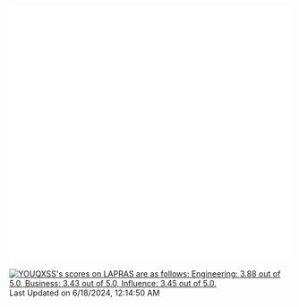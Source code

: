 ![Metrics](/github-metrics.svg)

<!--START_SECTION:lapras-card-->
<p ><a href="https://lapras.com/public/YOUQXSS" target="_blank" rel="noopener noreferrer"><img alt="YOUQXSS's scores on LAPRAS are as follows: Engineering: 3.88 out of 5.0, Business: 3.43 out of 5.0, Influence: 3.45 out of 5.0." src="https://lapras-card-generator.vercel.app/api/svg?e=3.88&b=3.43&i=3.45&b1=%23004736&b2=%2300bf8f&i1=%23007b5c&i2=%2300bf8f&l=en" width="400" ></a>  
Last Updated on 6/18/2024, 12:14:50 AM</p>
<!--END_SECTION:lapras-card-->
